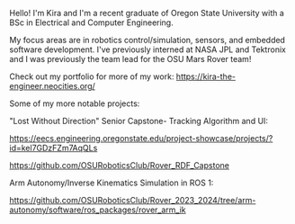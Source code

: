 Hello! I'm Kira and I'm a recent graduate of Oregon State University with a BSc in Electrical and Computer Engineering.

My focus areas are in robotics control/simulation, sensors, and embedded software development. I've previously interned at NASA JPL and Tektronix and I was previously the team lead for the OSU Mars Rover team!

Check out my portfolio for more of my work:
<https://kira-the-engineer.neocities.org/>

Some of my more notable projects:

"Lost Without Direction" Senior Capstone- Tracking Algorithm and UI: 

<https://eecs.engineering.oregonstate.edu/project-showcase/projects/?id=kel7GDzFZm7AqQLs>

<https://github.com/OSURoboticsClub/Rover_RDF_Capstone>

Arm Autonomy/Inverse Kinematics Simulation in ROS 1: 

<https://github.com/OSURoboticsClub/Rover_2023_2024/tree/arm-autonomy/software/ros_packages/rover_arm_ik>

<!---
kira-the-engineer/kira-the-engineer is a ✨ special ✨ repository because its `README.md` (this file) appears on your GitHub profile.
You can click the Preview link to take a look at your changes.
--->
